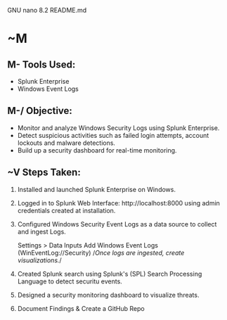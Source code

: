   GNU nano 8.2                                                                               README.md
#  ~M

##  M-  Tools Used:
- Splunk Enterprise
- Windows Event Logs

##  M-/ Objective:
- Monitor and analyze Windows Security Logs using Splunk Enterprise.
- Detect suspicious activities such as failed login attempts, account lockouts and malware detections.
- Build up a security dashboard for real-time monitoring.

##  ~V Steps Taken:
1. Installed and launched Splunk Enterprise on Windows.
2. Logged in to Splunk Web Interface: http://localhost:8000 using admin credentials created at installation.
3. Configured Windows Security Event Logs as a data source to collect and ingest Logs.

     Settings > Data Inputs
     Add Windows Event Logs (WinEventLog://Security)
/*Once logs are ingested, create visualizations.*/
4. Created Splunk search using Splunk's (SPL) Search Processing Language to detect securitu events.
5. Designed a security monitoring dashboard to visualize threats.
6. Document Findings & Create a GitHub Repo

## 

